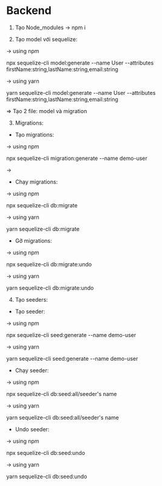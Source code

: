# Backend

1. Tạo Node_modules
-> npm i

2. Tạo model với sequelize:

-> using npm

npx sequelize-cli model:generate --name User --attributes firstName:string,lastName:string,email:string

-> using yarn

yarn sequelize-cli model:generate --name User --attributes firstName:string,lastName:string,email:string

=> Tạo 2 file: model và migration

3. Migrations:

-   Tạo migrations:

-> using npm 

npx sequelize-cli migration:generate --name demo-user

-> 

-   Chạy migrations:

-> using npm

npx sequelize-cli db:migrate

-> using yarn

yarn sequelize-cli db:migrate

-   Gỡ migrations:

-> using npm

npx sequelize-cli db:migrate:undo

-> using yarn

yarn sequelize-cli db:migrate:undo

4. Tạo seeders:

-   Tạo seeder:

-> using npm

npx sequelize-cli seed:generate --name demo-user

-> using yarn

yarn sequelize-cli seed:generate --name demo-user

-   Chạy seeder:

-> using npm

npx sequelize-cli db:seed:all/seeder's name

-> using yarn

yarn sequelize-cli db:seed:all/seeder's name

-   Undo seeder:

-> using npm

npx sequelize-cli db:seed:undo

-> using yarn

yarn sequelize-cli db:seed:undo